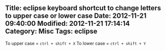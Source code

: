 Title: eclipse keyboard shortcut to change letters to upper case or lower case
Date: 2012-11-21 09:40:00
Modified: 2012-11-21 17:14:14
Category: Misc
Tags: eclipse
---

To upper case = `ctrl + shift + X`
To lower case = `ctrl + shift + Y`
